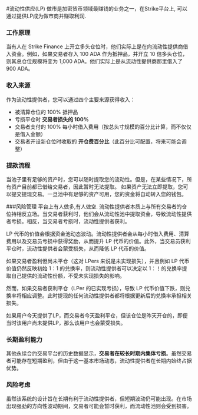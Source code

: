 #流动性供应(LP)
做市是加密货币领域最赚钱的业务之一，在Strike平台上, 可以通过提供LP成为做市商并赚取利润.

### 工作原理
当有人在 Strike Finance 上开立多头仓位时，他们实际上是在向流动性提供商借入资金。例如，如果交易者存入 100 ADA 作为抵押品，并开立 10 倍多头仓位，则其总仓位规模将变为 1,000 ADA。他们实际上是从流动性提供商那里借入了 900 ADA。

### 收入来源
作为流动性提供者，您可以通过四个主要来源获得收入：
* 被清算仓位的 100% 抵押品
* 亏损平仓时 **交易者损失的 100%**
* 交易者支付的 100% 每小时借入费用（按总头寸规模的百分比计算，而不仅仅是借入金额）
* 交易者开设新仓位时收取的 **开仓费百分比**（此百分比可配置，将来可能会调整）

### 提款流程
当池子里有足够的资产时，您可以随时提取您的流动性。但是，在某些情况下，所有资产目前都已借给交易者，因此暂时无法提取。
如果资产无法立即提取，您可以提交提现交易。一旦池中有足够的资产可用，您的资金将自动转入您的钱包。

###风险管理
平台上有人做多,有人做空.
流动性提供者本质上与所有交易者的仓位持相反立场。当交易者获利时，他们会从流动性池中提取资金，导致流动性提供者亏损。相反，当交易者亏损时，流动性提供者获利。

LP 代币的价值会根据资金池动态波动。流动性提供者会从每小时借入费用、清算费用以及交易员亏损中获得奖励，从而提升 LP 代币的价值。此外，当交易员获利平仓时，流动性提供者会蒙受损失，从而降低 LP 代币的价值。

如果交易者盈利但尚未平仓（这对 LPers 来说是未实现损失），并且例如 LP 代币价值仍然反映初始 1：1 的兑换率，则流动性提供者可以决定以 1：！的兑换率提取自己提供的流动性份额，不受未实现损失的影响。

然而，如果交易者获利平仓（LPer 的已实现亏损），导致 LP 代币价值下跌，则兑换率将相应调整。此时提现的任何流动性提供者都将根据更新后的兑换率承担相关损失。

如果用户今天提供了LP，而交易者今天盈利平仓，但该仓位是昨天开仓的，即便当时该用户尚未提供LP，那么该用户也会蒙受损失。

### 长期盈利能力
其他永续合约交易平台的历史数据显示，**交易者在较长时期内集体亏损**。虽然交易者可能存在短期盈利，但由于这一基本市场动态，流动性提供者在长期内始终占据优势。

### 风险考虑
虽然该系统的设计旨在长期有利于流动性提供者，但短期波动仍可能出现。在市场出现强劲的方向性波动期间，交易者可能会暂时获利，而流动性池则会受到损害。

